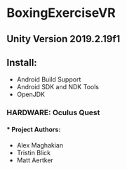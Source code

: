 # BoxingExerciseVR
## **Unity Version 2019.2.19f1**
## Install: 
   * Android Build Support
   * Android SDK and NDK Tools
   * OpenJDK
### HARDWARE: Oculus Quest
#### * Project Authors:
  * Alex Maghakian
  * Tristin Blick
  * Matt Aertker
